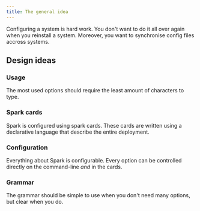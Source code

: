 ```yaml
---
title: The general idea
---
```


Configuring a system is hard work.
You don't want to do it all over again when you reinstall a system.
Moreover, you want to synchronise config files accross systems.


## Design ideas
### Usage
The most used options should require the least amount of characters to type.

### Spark cards
Spark is configured using spark cards.
These cards are written using a declarative language that describe the entire deployment.

### Configuration
Everything about Spark is configurable.
Every option can be controlled directly on the command-line *and* in the cards.

### Grammar
The grammar should be simple to use when you don't need many options, but clear when you do.

